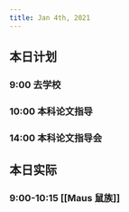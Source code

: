 ```yaml
---
title: Jan 4th, 2021
---
```


## 本日计划
### 9:00 去学校
### 10:00 本科论文指导
### 14:00 本科论文指导会
## 本日实际
### 9:00-10:15 [[Maus 鼠族]]
### 

